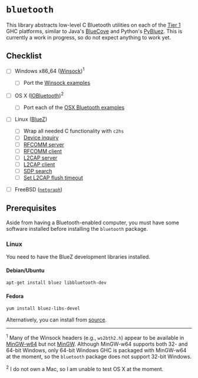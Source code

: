 # `bluetooth`

This library abstracts low-level C Bluetooth utilities on each of the [Tier 1](https://ghc.haskell.org/trac/ghc/wiki/Platforms#Tier1platforms) GHC platforms, similar to Java's [BlueCove](https://code.google.com/p/bluecove/) and Python's [PyBluez](https://code.google.com/p/pybluez/). This is currently a work in progress, so do not expect anything to work yet.

## Checklist
- [ ] Windows x86_64 ([Winsock](http://msdn.microsoft.com/en-us/library/ms740673.aspx))<sup>1</sup>

  - [ ] Port the [Winsock examples](http://msdn.microsoft.com/en-us/library/windows/desktop/ms737889%28v=vs.85%29.aspx)

- [ ] OS X ([IOBluetooth](https://developer.apple.com/library/mac/navigation/#section=Frameworks&topic=IOBluetooth))<sup>2</sup>

  - [ ] Port each of the [OSX Bluetooth examples](http://ryanglscott.github.io/Bluetooth.zip)

- [ ] Linux ([BlueZ](http://www.bluez.org/))

  - [ ] Wrap all needed C functionality with `c2hs`
  - [ ] [Device inquiry](http://web.archive.org/web/20071028165809/http://www.btessentials.com/examples/bluez/simplescan.c)
  - [ ] [RFCOMM server](http://web.archive.org/web/20071028165749/http://www.btessentials.com/examples/bluez/rfcomm-server.c)
  - [ ] [RFCOMM client](http://web.archive.org/web/20071028165739/http://www.btessentials.com/examples/bluez/rfcomm-client.c)
  - [ ] [L2CAP server](http://web.archive.org/web/20071028165729/http://www.btessentials.com/examples/bluez/l2cap-server.c)
  - [ ] [L2CAP client](http://web.archive.org/web/20071028165724/http://www.btessentials.com/examples/bluez/l2cap-client.c)
  - [ ] [SDP search](http://web.archive.org/web/20071028165759/http://www.btessentials.com/examples/bluez/sdp-search.c)
  - [ ] [Set L2CAP flush timeout](http://web.archive.org/web/20071028165804/http://www.btessentials.com/examples/bluez/set-flush-to.c)

- [ ] FreeBSD ([`netgraph`](http://www.freebsd.org/cgi/man.cgi?query=netgraph&sektion=4))

## Prerequisites
Aside from having a Bluetooth-enabled computer, you must have some software installed before installing the `bluetooth` package.

### Linux
You need to have the BlueZ development libraries installed.

#### Debian/Ubuntu
```bash
apt-get install bluez libbluetooth-dev
```

#### Fedora
```bash
yum install bluez-libs-devel
```

Alternatively, you can install from [source](http://www.bluez.org/download/).

---
<sup>1</sup> Many of the Winsock headers (e.g., `ws2bth2.h`) appear to be available in [MinGW-w64](http://mingw-w64.sourceforge.net/) but not [MinGW](http://www.mingw.org/). Although MinGW-w64 supports both 32- and 64-bit Windows, only 64-bit Windows GHC is packaged with MinGW-w64 at the moment, so the `bluetooth` package does not support 32-bit Windows.

<sup>2</sup> I do not own a Mac, so I am unable to test OS X at the moment.
